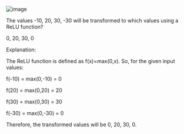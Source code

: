 
![image](https://user-images.githubusercontent.com/89120960/232330136-37d856f3-aed2-4b82-95d6-1af198a052f1.png)



<p>
  The values -10, 20, 30, -30 will be transformed to which values using a ReLU function?

0, 20, 30, 0

Explanation: 

The ReLU function is defined as f(x)=max(0,x). So, for the given input values:

f(-10) = max(0,-10) = 0

f(20) = max(0,20) = 20

f(30) = max(0,30) = 30

f(-30) = max(0,-30) = 0

Therefore, the transformed values will be 0, 20, 30, 0.
</p>

